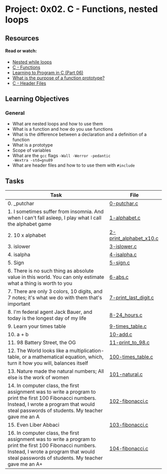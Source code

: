 # Project: 0x02. C - Functions, nested loops

## Resources

#### Read or watch:

* [Nested while loops](https://intranet.alxswe.com/rltoken/_4aLZ5nW24njUT2VbSZdQQ)
* [C - Functions](https://intranet.alxswe.com/rltoken/Vg1zzzrxLhPh71405uggSg)
* [Learning to Program in C (Part 06)](https://intranet.alxswe.com/rltoken/jveXtnJII2S0z7a06c7-JA)
* [What is the purpose of a function prototype?](https://intranet.alxswe.com/rltoken/XZ--UJZO76ZoUWNA9bTmbg)
* [C - Header Files](https://intranet.alxswe.com/rltoken/AS8JW4ObD5gmyX2mgtqV0A)
## Learning Objectives

### General

* What are nested loops and how to use them
* What is a function and how do you use functions
* What is the difference between a declaration and a definition of a function
* What is a prototype
* Scope of variables
* What are the <code>gcc</code> flags <code>-Wall -Werror -pedantic -Wextra -std=gnu89</code>
* What are header files and how to to use them with <code>#include</code>
## Tasks

| Task | File |
| ---- | ---- |
| 0. _putchar | [0-putchar.c](./0-putchar.c) |
| 1. I sometimes suffer from insomnia. And when I can't fall asleep, I play what I call the alphabet game | [1-alphabet.c](./1-alphabet.c) |
| 2. 10 x alphabet | [2-print_alphabet_x10.c](./2-print_alphabet_x10.c) |
| 3. islower | [3-islower.c](./3-islower.c) |
| 4. isalpha | [4-isalpha.c](./4-isalpha.c) |
| 5. Sign | [5-sign.c](./5-sign.c) |
| 6. There is no such thing as absolute value in this world. You can only estimate what a thing is worth to you | [6-abs.c](./6-abs.c) |
| 7. There are only 3 colors, 10 digits, and 7 notes; it's what we do with them that's important | [7-print_last_digit.c](./7-print_last_digit.c) |
| 8. I'm federal agent Jack Bauer, and today is the longest day of my life | [8-24_hours.c](./8-24_hours.c) |
| 9. Learn your times table | [9-times_table.c](./9-times_table.c) |
| 10. a + b | [10-add.c](./10-add.c) |
| 11. 98 Battery Street, the OG | [11-print_to_98.c](./11-print_to_98.c) |
| 12. The World looks like a multiplication-table, or a mathematical equation, which, turn it how you will, balances itself | [100-times_table.c](./100-times_table.c) |
| 13. Nature made the natural numbers; All else is the work of women | [101-natural.c](./101-natural.c) |
| 14. In computer class, the first assignment was to write a program to print the first 100 Fibonacci numbers. Instead, I wrote a program that would steal passwords of students. My teacher gave me an A | [102-fibonacci.c](./102-fibonacci.c) |
| 15. Even Liber Abbaci | [103-fibonacci.c](./103-fibonacci.c) |
| 16. In computer class, the first assignment was to write a program to print the first 100 Fibonacci numbers. Instead, I wrote a program that would steal passwords of students. My teacher gave me an A+ | [104-fibonacci.c](./104-fibonacci.c) |
